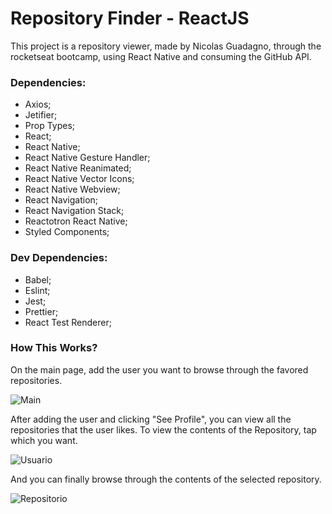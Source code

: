 # Repository Finder - ReactJS

This project is a repository viewer, made by Nicolas Guadagno, through the rocketseat bootcamp, using React Native and consuming the GitHub API.

### Dependencies:
- Axios;
- Jetifier;
- Prop Types;
- React;
- React Native;
- React Native Gesture Handler;
- React Native Reanimated;
- React Native Vector Icons;
- React Native Webview;
- React Navigation;
- React Navigation Stack;
- Reactotron React Native;
- Styled Components;


### Dev Dependencies:
- Babel;
- Eslint;
- Jest;
- Prettier;
- React Test Renderer;

 
### How This Works?

On the main page, add the user you want to browse through the favored repositories.

![Main](https://user-images.githubusercontent.com/48268521/67240467-ec7c9400-f427-11e9-9d78-217483b94f7d.jpeg)

After adding the user and clicking "See Profile", you can view all the repositories that the user likes. To view the contents of the Repository, tap which you want.

![Usuario](https://user-images.githubusercontent.com/48268521/67240474-f0101b00-f427-11e9-8ff7-4e6c564d9a8b.jpeg)

And you can finally browse through the contents of the selected repository.

![Repositorio](https://user-images.githubusercontent.com/48268521/67240484-f2727500-f427-11e9-870a-d734876ee637.jpeg)
